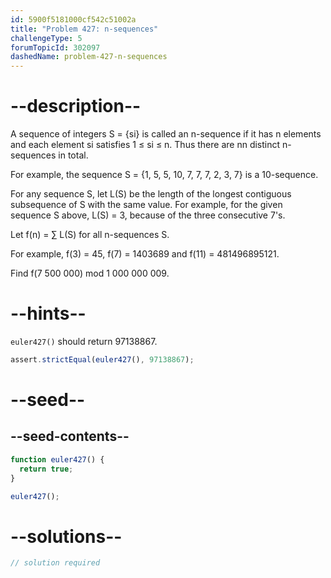 ```yaml
---
id: 5900f5181000cf542c51002a
title: "Problem 427: n-sequences"
challengeType: 5
forumTopicId: 302097
dashedName: problem-427-n-sequences
---
```


# --description--

A sequence of integers S = {si} is called an n-sequence if it has n elements and each element si satisfies 1 ≤ si ≤ n. Thus there are nn distinct n-sequences in total.

For example, the sequence S = {1, 5, 5, 10, 7, 7, 7, 2, 3, 7} is a 10-sequence.

For any sequence S, let L(S) be the length of the longest contiguous subsequence of S with the same value. For example, for the given sequence S above, L(S) = 3, because of the three consecutive 7's.

Let f(n) = ∑ L(S) for all n-sequences S.

For example, f(3) = 45, f(7) = 1403689 and f(11) = 481496895121.

Find f(7 500 000) mod 1 000 000 009.

# --hints--

`euler427()` should return 97138867.

```js
assert.strictEqual(euler427(), 97138867);
```

# --seed--

## --seed-contents--

```js
function euler427() {
  return true;
}

euler427();
```

# --solutions--

```js
// solution required
```
